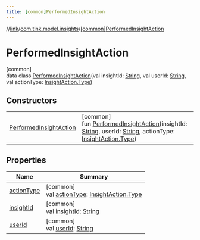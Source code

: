 ```yaml
---
title: [common]PerformedInsightAction
---
```

//[link](../../../index.html)/[com.tink.model.insights](../index.html)/[[common]PerformedInsightAction](index.html)



# PerformedInsightAction



[common]\
data class [PerformedInsightAction](index.html)(val insightId: [String](https://kotlinlang.org/api/latest/jvm/stdlib/kotlin/-string/index.html), val userId: [String](https://kotlinlang.org/api/latest/jvm/stdlib/kotlin/-string/index.html), val actionType: [InsightAction.Type](../[common]-insight-action/-type/index.html))



## Constructors


| | |
|---|---|
| [PerformedInsightAction](-performed-insight-action.html) | [common]<br>fun [PerformedInsightAction](-performed-insight-action.html)(insightId: [String](https://kotlinlang.org/api/latest/jvm/stdlib/kotlin/-string/index.html), userId: [String](https://kotlinlang.org/api/latest/jvm/stdlib/kotlin/-string/index.html), actionType: [InsightAction.Type](../[common]-insight-action/-type/index.html)) |


## Properties


| Name | Summary |
|---|---|
| [actionType](action-type.html) | [common]<br>val [actionType](action-type.html): [InsightAction.Type](../[common]-insight-action/-type/index.html) |
| [insightId](insight-id.html) | [common]<br>val [insightId](insight-id.html): [String](https://kotlinlang.org/api/latest/jvm/stdlib/kotlin/-string/index.html) |
| [userId](user-id.html) | [common]<br>val [userId](user-id.html): [String](https://kotlinlang.org/api/latest/jvm/stdlib/kotlin/-string/index.html) |

